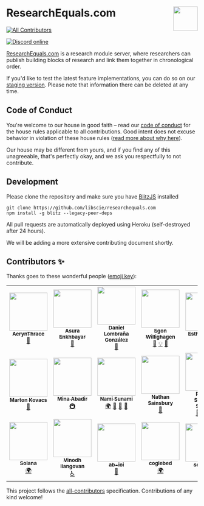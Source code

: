 # ResearchEquals.com <img src="https://pbs.twimg.com/profile_images/1457432990661890059/OXxEMPhf_400x400.jpg" align="right" height="64" />

<!-- ALL-CONTRIBUTORS-BADGE:START - Do not remove or modify this section -->
[![All Contributors](https://img.shields.io/badge/all_contributors-19-orange.svg?style=flat-square)](#contributors-)
<!-- ALL-CONTRIBUTORS-BADGE:END -->

[![Discord online](https://img.shields.io/discord/933331539276759070?label=discord&style=flat-square)](https://discord.gg/SefsGJWWSw)

[ResearchEquals.com](https://researchequals.com) is a research module server, where researchers can publish building blocks of research and link them together in chronological order.

If you'd like to test the latest feature implementations, you can do so on our [staging version](https://researchequals-staging.herokuapp.com/). Please note that information there can be deleted at any time.

## Code of Conduct

You're welcome to our house in good faith – read our [code of conduct](https://www.notion.so/libscie/Code-of-Conduct-580ab64832a2478fad7d9dfad9d3da15) for the house rules applicable to all contributions. Good intent does not excuse behavior in violation of these house rules ([read more about why here](https://thebias.com/2017/09/26/how-good-intent-undermines-diversity-and-inclusion/)).

Our house may be different from yours, and if you find any of this unagreeable, that's perfectly okay, and we ask you respectfully to not contribute.

## Development

Please clone the repository and make sure you have [BlitzJS](blitzjs.com/) installed

```
git clone https://github.com/libscie/researchequals.com
npm install -g blitz --legacy-peer-deps
```

All pull requests are automatically deployed using Heroku (self-destroyed after 24 hours).

We will be adding a more extensive contributing document shortly.

## Contributors ✨

Thanks goes to these wonderful people ([emoji key](https://allcontributors.org/docs/en/emoji-key)):

<!-- ALL-CONTRIBUTORS-LIST:START - Do not remove or modify this section -->
<!-- prettier-ignore-start -->
<!-- markdownlint-disable -->
<table>
  <tr>
    <td align="center"><a href="https://github.com/AerynThrace"><img src="https://avatars.githubusercontent.com/u/51057483?v=4?s=100" width="100px;" alt=""/><br /><sub><b>AerynThrace</b></sub></a><br /><a href="#userTesting-AerynThrace" title="User Testing">📓</a></td>
    <td align="center"><a href="https://github.com/Bubblbu"><img src="https://avatars.githubusercontent.com/u/6946077?v=4?s=100" width="100px;" alt=""/><br /><sub><b>Asura Enkhbayar</b></sub></a><br /><a href="#userTesting-Bubblbu" title="User Testing">📓</a></td>
    <td align="center"><a href="http://daniellombrana.es"><img src="https://avatars.githubusercontent.com/u/131838?v=4?s=100" width="100px;" alt=""/><br /><sub><b>Daniel Lombraña González</b></sub></a><br /><a href="#userTesting-teleyinex" title="User Testing">📓</a></td>
    <td align="center"><a href="https://chem-bla-ics.blogspot.com/"><img src="https://avatars.githubusercontent.com/u/26721?v=4?s=100" width="100px;" alt=""/><br /><sub><b>Egon Willighagen</b></sub></a><br /><a href="#userTesting-egonw" title="User Testing">📓</a> <a href="#example-egonw" title="Examples">💡</a> <a href="#ideas-egonw" title="Ideas, Planning, & Feedback">🤔</a></td>
    <td align="center"><a href="https://github.com/EstherPlomp"><img src="https://avatars.githubusercontent.com/u/46314469?v=4?s=100" width="100px;" alt=""/><br /><sub><b>Esther Plomp</b></sub></a><br /><a href="#userTesting-EstherPlomp" title="User Testing">📓</a></td>
    <td align="center"><a href="https://github.com/kaodro"><img src="https://avatars.githubusercontent.com/u/22129061?v=4?s=100" width="100px;" alt=""/><br /><sub><b>Kasia</b></sub></a><br /><a href="#translation-kaodro" title="Translation">🌍</a></td>
    <td align="center"><a href="http://htp://www.rivervalleytechnologies.com"><img src="https://avatars.githubusercontent.com/u/4387243?v=4?s=100" width="100px;" alt=""/><br /><sub><b>Kaveh Bazargan</b></sub></a><br /><a href="https://github.com/libscie/ResearchEquals.com/issues?q=author%3Akaveh1000" title="Bug reports">🐛</a></td>
  </tr>
  <tr>
    <td align="center"><a href="http://metasciencelab.elte.hu/index.php/members/marton-kovacs/"><img src="https://avatars.githubusercontent.com/u/43272864?v=4?s=100" width="100px;" alt=""/><br /><sub><b>Marton Kovacs</b></sub></a><br /><a href="#userTesting-marton-balazs-kovacs" title="User Testing">📓</a></td>
    <td align="center"><a href="http://minaabadir.ca"><img src="https://avatars.githubusercontent.com/u/3389914?v=4?s=100" width="100px;" alt=""/><br /><sub><b>Mina Abadir</b></sub></a><br /><a href="#infra-mabadir" title="Infrastructure (Hosting, Build-Tools, etc)">🚇</a></td>
    <td align="center"><a href="http://naoyukisunami.com"><img src="https://avatars.githubusercontent.com/u/17035406?v=4?s=100" width="100px;" alt=""/><br /><sub><b>Nami Sunami</b></sub></a><br /><a href="#translation-nsunami" title="Translation">🌍</a> <a href="#design-nsunami" title="Design">🎨</a> <a href="#ideas-nsunami" title="Ideas, Planning, & Feedback">🤔</a> <a href="https://github.com/libscie/ResearchEquals.com/issues?q=author%3Ansunami" title="Bug reports">🐛</a></td>
    <td align="center"><a href="https://github.com/nathan-at-jisc"><img src="https://avatars.githubusercontent.com/u/58425475?v=4?s=100" width="100px;" alt=""/><br /><sub><b>Nathan Sainsbury</b></sub></a><br /><a href="https://github.com/libscie/ResearchEquals.com/issues?q=author%3Anathan-at-jisc" title="Bug reports">🐛</a></td>
    <td align="center"><a href="http://sobrakseaton.com"><img src="https://avatars.githubusercontent.com/u/28573875?v=4?s=100" width="100px;" alt=""/><br /><sub><b>Patrick Sobrak-Seaton</b></sub></a><br /><a href="#design-psobrakseaton" title="Design">🎨</a> <a href="https://github.com/libscie/ResearchEquals.com/commits?author=psobrakseaton" title="Tests">⚠️</a> <a href="#userTesting-psobrakseaton" title="User Testing">📓</a></td>
    <td align="center"><a href="https://github.com/samteplitzky"><img src="https://avatars.githubusercontent.com/u/13663076?v=4?s=100" width="100px;" alt=""/><br /><sub><b>Sam Teplitzky</b></sub></a><br /><a href="#userTesting-samteplitzky" title="User Testing">📓</a></td>
    <td align="center"><a href="https://simon.events"><img src="https://avatars.githubusercontent.com/u/770632?v=4?s=100" width="100px;" alt=""/><br /><sub><b>Simon</b></sub></a><br /><a href="https://github.com/libscie/ResearchEquals.com/issues?q=author%3APonjimon" title="Bug reports">🐛</a></td>
  </tr>
  <tr>
    <td align="center"><a href="https://internethealthreport.org"><img src="https://avatars.githubusercontent.com/u/22150791?v=4?s=100" width="100px;" alt=""/><br /><sub><b>Solana</b></sub></a><br /><a href="#translation-Solanasaurus" title="Translation">🌍</a></td>
    <td align="center"><a href="https://github.com/InquisitiveVi"><img src="https://avatars.githubusercontent.com/u/23527107?v=4?s=100" width="100px;" alt=""/><br /><sub><b>Vinodh Ilangovan</b></sub></a><br /><a href="#a11y-InquisitiveVi" title="Accessibility">️️️️♿️</a></td>
    <td align="center"><a href="https://github.com/ab-ioi"><img src="https://avatars.githubusercontent.com/u/98346737?v=4?s=100" width="100px;" alt=""/><br /><sub><b>ab-ioi</b></sub></a><br /><a href="#userTesting-ab-ioi" title="User Testing">📓</a></td>
    <td align="center"><a href="https://github.com/coglebed"><img src="https://avatars.githubusercontent.com/u/73071333?v=4?s=100" width="100px;" alt=""/><br /><sub><b>coglebed</b></sub></a><br /><a href="#translation-coglebed" title="Translation">🌍</a></td>
    <td align="center"><a href="https://github.com/Senficon"><img src="https://avatars.githubusercontent.com/u/762381?v=4?s=100" width="100px;" alt=""/><br /><sub><b>senficon</b></sub></a><br /><a href="#ideas-senficon" title="Ideas, Planning, & Feedback">🤔</a></td>
  </tr>
</table>

<!-- markdownlint-restore -->
<!-- prettier-ignore-end -->

<!-- ALL-CONTRIBUTORS-LIST:END -->

This project follows the [all-contributors](https://github.com/all-contributors/all-contributors) specification. Contributions of any kind welcome!
